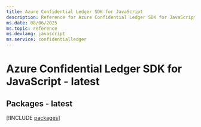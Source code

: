 ```yaml
---
title: Azure Confidential Ledger SDK for JavaScript
description: Reference for Azure Confidential Ledger SDK for JavaScript
ms.date: 08/06/2025
ms.topic: reference
ms.devlang: javascript
ms.service: confidentialledger
---
```

# Azure Confidential Ledger SDK for JavaScript - latest
## Packages - latest
[!INCLUDE [packages](confidential-ledger-index.md)]